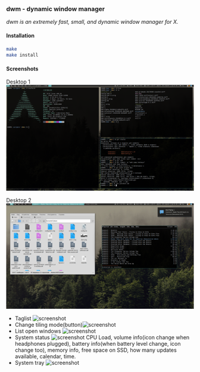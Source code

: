 ### dwm - dynamic window manager
*dwm is an extremely fast, small, and dynamic window manager for X.*

#### Installation

```bash
make
make install
```
#### Screenshots
Desktop 1
![screenshot](./screenshots/desktop-1.png)


Desktop 2
![screenshot](./screenshots/desktop-2.png)


* Taglist ![screenshot](./screenshots/tags.png)
* Change tiling mode(button)![screenshot](./screenshots/tiling-mode.png)
* List open windows ![screenshot](./screenshots/windows-list.png)
* System status ![screenshot](./screenshots/status.png) CPU Load, volume info(icon change when headphones plugged), battery info(when battery level change, icon change too), memory info, free space on SSD, how many updates available, calendar, time.
* System tray ![screenshot](./screenshots/tray.png)
